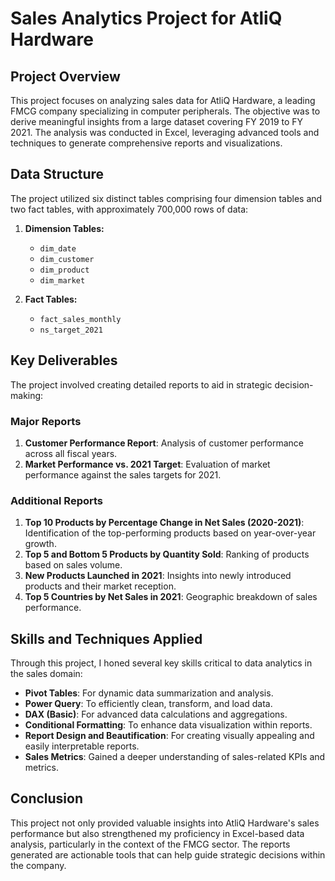 # Sales Analytics Project for AtliQ Hardware

## Project Overview
This project focuses on analyzing sales data for AtliQ Hardware, a leading FMCG company specializing in computer peripherals. The objective was to derive meaningful insights from a large dataset covering FY 2019 to FY 2021. The analysis was conducted in Excel, leveraging advanced tools and techniques to generate comprehensive reports and visualizations.

## Data Structure
The project utilized six distinct tables comprising four dimension tables and two fact tables, with approximately 700,000 rows of data:

1. **Dimension Tables:**
   - `dim_date`
   - `dim_customer`
   - `dim_product`
   - `dim_market`

2. **Fact Tables:**
   - `fact_sales_monthly`
   - `ns_target_2021`

## Key Deliverables
The project involved creating detailed reports to aid in strategic decision-making:

### Major Reports
1. **Customer Performance Report**: Analysis of customer performance across all fiscal years.
2. **Market Performance vs. 2021 Target**: Evaluation of market performance against the sales targets for 2021.

### Additional Reports
1. **Top 10 Products by Percentage Change in Net Sales (2020-2021)**: Identification of the top-performing products based on year-over-year growth.
2. **Top 5 and Bottom 5 Products by Quantity Sold**: Ranking of products based on sales volume.
3. **New Products Launched in 2021**: Insights into newly introduced products and their market reception.
4. **Top 5 Countries by Net Sales in 2021**: Geographic breakdown of sales performance.

## Skills and Techniques Applied
Through this project, I honed several key skills critical to data analytics in the sales domain:

- **Pivot Tables**: For dynamic data summarization and analysis.
- **Power Query**: To efficiently clean, transform, and load data.
- **DAX (Basic)**: For advanced data calculations and aggregations.
- **Conditional Formatting**: To enhance data visualization within reports.
- **Report Design and Beautification**: For creating visually appealing and easily interpretable reports.
- **Sales Metrics**: Gained a deeper understanding of sales-related KPIs and metrics.

## Conclusion
This project not only provided valuable insights into AtliQ Hardware's sales performance but also strengthened my proficiency in Excel-based data analysis, particularly in the context of the FMCG sector. The reports generated are actionable tools that can help guide strategic decisions within the company.
